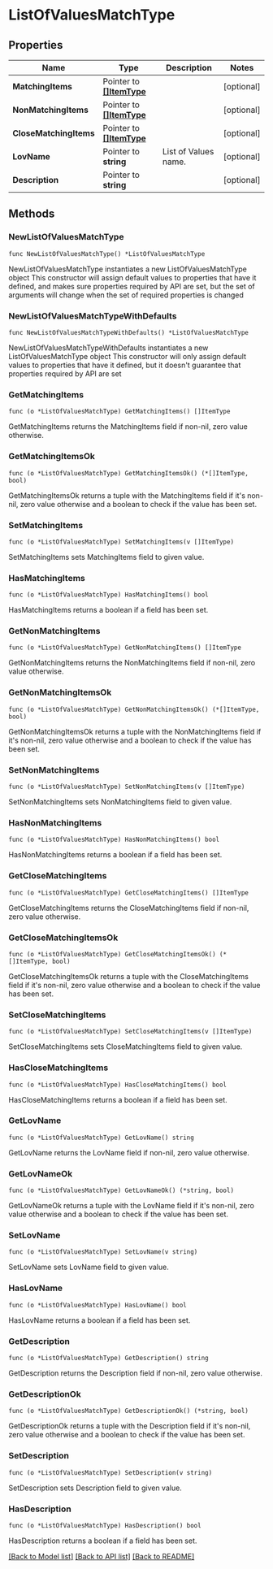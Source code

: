 # ListOfValuesMatchType

## Properties

Name | Type | Description | Notes
------------ | ------------- | ------------- | -------------
**MatchingItems** | Pointer to [**[]ItemType**](ItemType.md) |  | [optional] 
**NonMatchingItems** | Pointer to [**[]ItemType**](ItemType.md) |  | [optional] 
**CloseMatchingItems** | Pointer to [**[]ItemType**](ItemType.md) |  | [optional] 
**LovName** | Pointer to **string** | List of Values name. | [optional] 
**Description** | Pointer to **string** |  | [optional] 

## Methods

### NewListOfValuesMatchType

`func NewListOfValuesMatchType() *ListOfValuesMatchType`

NewListOfValuesMatchType instantiates a new ListOfValuesMatchType object
This constructor will assign default values to properties that have it defined,
and makes sure properties required by API are set, but the set of arguments
will change when the set of required properties is changed

### NewListOfValuesMatchTypeWithDefaults

`func NewListOfValuesMatchTypeWithDefaults() *ListOfValuesMatchType`

NewListOfValuesMatchTypeWithDefaults instantiates a new ListOfValuesMatchType object
This constructor will only assign default values to properties that have it defined,
but it doesn't guarantee that properties required by API are set

### GetMatchingItems

`func (o *ListOfValuesMatchType) GetMatchingItems() []ItemType`

GetMatchingItems returns the MatchingItems field if non-nil, zero value otherwise.

### GetMatchingItemsOk

`func (o *ListOfValuesMatchType) GetMatchingItemsOk() (*[]ItemType, bool)`

GetMatchingItemsOk returns a tuple with the MatchingItems field if it's non-nil, zero value otherwise
and a boolean to check if the value has been set.

### SetMatchingItems

`func (o *ListOfValuesMatchType) SetMatchingItems(v []ItemType)`

SetMatchingItems sets MatchingItems field to given value.

### HasMatchingItems

`func (o *ListOfValuesMatchType) HasMatchingItems() bool`

HasMatchingItems returns a boolean if a field has been set.

### GetNonMatchingItems

`func (o *ListOfValuesMatchType) GetNonMatchingItems() []ItemType`

GetNonMatchingItems returns the NonMatchingItems field if non-nil, zero value otherwise.

### GetNonMatchingItemsOk

`func (o *ListOfValuesMatchType) GetNonMatchingItemsOk() (*[]ItemType, bool)`

GetNonMatchingItemsOk returns a tuple with the NonMatchingItems field if it's non-nil, zero value otherwise
and a boolean to check if the value has been set.

### SetNonMatchingItems

`func (o *ListOfValuesMatchType) SetNonMatchingItems(v []ItemType)`

SetNonMatchingItems sets NonMatchingItems field to given value.

### HasNonMatchingItems

`func (o *ListOfValuesMatchType) HasNonMatchingItems() bool`

HasNonMatchingItems returns a boolean if a field has been set.

### GetCloseMatchingItems

`func (o *ListOfValuesMatchType) GetCloseMatchingItems() []ItemType`

GetCloseMatchingItems returns the CloseMatchingItems field if non-nil, zero value otherwise.

### GetCloseMatchingItemsOk

`func (o *ListOfValuesMatchType) GetCloseMatchingItemsOk() (*[]ItemType, bool)`

GetCloseMatchingItemsOk returns a tuple with the CloseMatchingItems field if it's non-nil, zero value otherwise
and a boolean to check if the value has been set.

### SetCloseMatchingItems

`func (o *ListOfValuesMatchType) SetCloseMatchingItems(v []ItemType)`

SetCloseMatchingItems sets CloseMatchingItems field to given value.

### HasCloseMatchingItems

`func (o *ListOfValuesMatchType) HasCloseMatchingItems() bool`

HasCloseMatchingItems returns a boolean if a field has been set.

### GetLovName

`func (o *ListOfValuesMatchType) GetLovName() string`

GetLovName returns the LovName field if non-nil, zero value otherwise.

### GetLovNameOk

`func (o *ListOfValuesMatchType) GetLovNameOk() (*string, bool)`

GetLovNameOk returns a tuple with the LovName field if it's non-nil, zero value otherwise
and a boolean to check if the value has been set.

### SetLovName

`func (o *ListOfValuesMatchType) SetLovName(v string)`

SetLovName sets LovName field to given value.

### HasLovName

`func (o *ListOfValuesMatchType) HasLovName() bool`

HasLovName returns a boolean if a field has been set.

### GetDescription

`func (o *ListOfValuesMatchType) GetDescription() string`

GetDescription returns the Description field if non-nil, zero value otherwise.

### GetDescriptionOk

`func (o *ListOfValuesMatchType) GetDescriptionOk() (*string, bool)`

GetDescriptionOk returns a tuple with the Description field if it's non-nil, zero value otherwise
and a boolean to check if the value has been set.

### SetDescription

`func (o *ListOfValuesMatchType) SetDescription(v string)`

SetDescription sets Description field to given value.

### HasDescription

`func (o *ListOfValuesMatchType) HasDescription() bool`

HasDescription returns a boolean if a field has been set.


[[Back to Model list]](../README.md#documentation-for-models) [[Back to API list]](../README.md#documentation-for-api-endpoints) [[Back to README]](../README.md)


